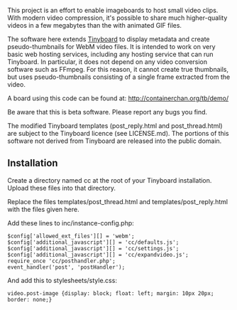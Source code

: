 This project is an effort to enable imageboards to host small video clips.  With modern video compression, it's possible to share much higher-quality videos in a few megabytes than the with animated GIF files.

The software here extends [Tinyboard](http://tinyboard.org/) to display metadata and create pseudo-thumbnails for WebM video files.  It is intended to work on very basic web hosting services, including any hosting service that can run Tinyboard.  In particular, it does not depend on any video conversion software such as FFmpeg.  For this reason, it cannot create true thumbnails, but uses pseudo-thumbnails consisting of a single frame extracted from the video.

A board using this code can be found at:
http://containerchan.org/tb/demo/

Be aware that this is beta software.  Please report any bugs you find.

The modified Tinyboard templates (post_reply.html and post_thread.html) are subject to the Tinyboard licence (see LICENSE.md).  The portions of this software not derived from Tinyboard are released into the public domain.


Installation
------------

Create a directory named cc at the root of your Tinyboard installation.  Upload these files into that directory.

Replace the files templates/post_thread.html and templates/post_reply.html with the files given here.

Add these lines to inc/instance-config.php:

    $config['allowed_ext_files'][] = 'webm';
    $config['additional_javascript'][] = 'cc/defaults.js';
    $config['additional_javascript'][] = 'cc/settings.js';
    $config['additional_javascript'][] = 'cc/expandvideo.js';
    require_once 'cc/posthandler.php';
    event_handler('post', 'postHandler');

And add this to stylesheets/style.css:

    video.post-image {display: block; float: left; margin: 10px 20px; border: none;}
